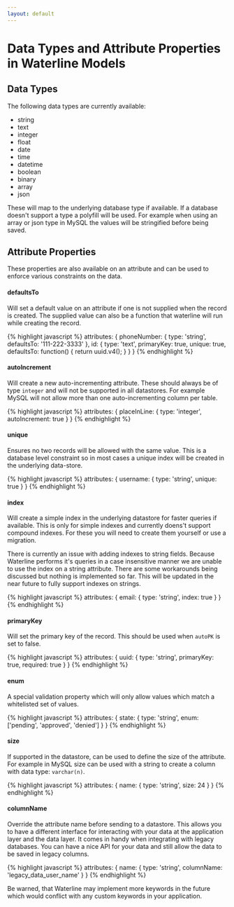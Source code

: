```yaml
---
layout: default
---
```


# Data Types and Attribute Properties in Waterline Models

## Data Types

The following data types are currently available:

* string
* text
* integer
* float
* date
* time
* datetime
* boolean
* binary
* array
* json

These will map to the underlying database type if available. If a database doesn't support a type
a polyfill will be used. For example when using an array or json type in MySQL the values will be
stringified before being saved.

## Attribute Properties

These properties are also available on an attribute and can be used to enforce various constraints
on the data.

#### defaultsTo

Will set a default value on an attribute if one is not supplied when the record is created. The supplied value can also be a
function that waterline will run while creating the record.

{% highlight javascript %}
attributes: {
  phoneNumber: {
    type: 'string',
    defaultsTo: '111-222-3333'
  },
  id: {
    type: 'text',
    primaryKey: true,
    unique: true,
    defaultsTo: function() {
      return uuid.v4();
    }
  }
}
{% endhighlight %}

#### autoIncrement

Will create a new auto-incrementing attribute. These should always be of type `integer` and will
not be supported in all datastores. For example MySQL will not allow more than one auto-incrementing
column per table.

{% highlight javascript %}
attributes: {
  placeInLine: {
    type: 'integer',
    autoIncrement: true
  }
}
{% endhighlight %}

#### unique

Ensures no two records will be allowed with the same value. This is a database level constraint so
in most cases a unique index will be created in the underlying data-store.

{% highlight javascript %}
attributes: {
  username: {
    type: 'string',
    unique: true
  }
}
{% endhighlight %}

#### index

Will create a simple index in the underlying datastore for faster queries if available. This is only
for simple indexes and currently doens't support compound indexes. For these you will need to create
them yourself or use a migration.

There is currently an issue with adding indexes to string fields. Because Waterline performs it's
queries in a case insensitive manner we are unable to use the index on a string attribute. There are
some workarounds being discussed but nothing is implemented so far. This will be updated in the
near future to fully support indexes on strings.

{% highlight javascript %}
attributes: {
  email: {
    type: 'string',
    index: true
  }
}
{% endhighlight %}

#### primaryKey

Will set the primary key of the record. This should be used when `autoPK` is set to false.

{% highlight javascript %}
attributes: {
  uuid: {
    type: 'string',
    primaryKey: true,
    required: true
  }
}
{% endhighlight %}

#### enum

A special validation property which will only allow values which match a whitelisted set of values.

{% highlight javascript %}
attributes: {
  state: {
    type: 'string',
    enum: ['pending', 'approved', 'denied']
  }
}
{% endhighlight %}

#### size

If supported in the datastore, can be used to define the size of the attribute. For example in MySQL
size can be used with a string to create a column with data type: `varchar(n)`.

{% highlight javascript %}
attributes: {
  name: {
    type: 'string',
    size: 24
  }
}
{% endhighlight %}

#### columnName

Override the attribute name before sending to a datastore. This allows you to have a different
interface for interacting with your data at the application layer and the data layer. It comes in
handy when integrating with legacy databases. You can have a nice API for your data and still allow
the data to be saved in legacy columns.

{% highlight javascript %}
attributes: {
  name: {
    type: 'string',
    columnName: 'legacy_data_user_name'
  }
}
{% endhighlight %}

Be warned, that Waterline may implement more keywords in the future which would conflict with any custom keywords in your application.

